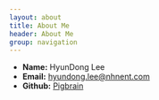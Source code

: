 ```yaml
---
layout: about
title: About Me
header: About Me
group: navigation
---
```

 * **Name:** HyunDong Lee
 * **Email:** [hyundong.lee@nhnent.com](hyundong.lee@nhnent.com)
 * **Github:** [Pigbrain](https://github.com/pigbrain)